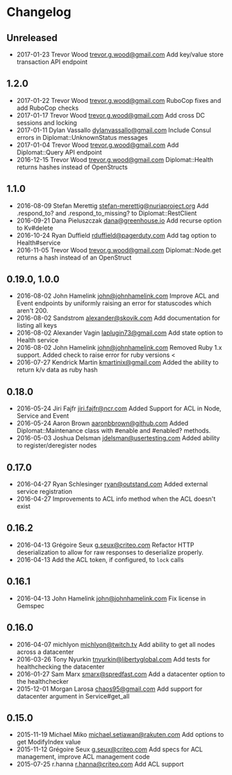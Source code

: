 # Changelog

## Unreleased
 - 2017-01-23 Trevor Wood <trevor.g.wood@gmail.com> Add key/value store transaction API endpoint

## 1.2.0
 - 2017-01-22 Trevor Wood <trevor.g.wood@gmail.com> RuboCop fixes and add RuboCop checks
 - 2017-01-17 Trevor Wood <trevor.g.wood@gmail.com> Add cross DC sessions and locking
 - 2017-01-11 Dylan Vassallo <dylanvassallo@gmail.com> Include Consul errors in Diplomat::UnknownStatus messages
 - 2017-01-04 Trevor Wood <trevor.g.wood@gmail.com> Add Diplomat::Query API endpoint
 - 2016-12-15 Trevor Wood <trevor.g.wood@gmail.com> Diplomat::Health returns hashes instead of OpenStructs

## 1.1.0
 - 2016-08-09 Stefan Merettig <stefan-merettig@nuriaproject.org> Add .respond_to? and .respond_to_missing? to Diplomat::RestClient
 - 2016-09-21 Dana Pieluszczak <dana@greenhouse.io> Add recurse option to Kv#delete
 - 2016-10-24 Ryan Duffield <rduffield@pagerduty.com> Add tag option to Health#service
 - 2016-11-05 Trevor Wood <trevor.g.wood@gmail.com> Diplomat::Node.get returns a hash instead of an OpenStruct

## 0.19.0, 1.0.0
 - 2016-08-02 John Hamelink <john@johnhamelink.com> Improve ACL and Event endpoints by uniformly raising an error for statuscodes which aren't 200.
 - 2016-08-02 Sandstrom <alexander@skovik.com> Add documentation for listing all keys
 - 2016-08-02 Alexander Vagin <laplugin73@gmail.com> Add state option to Health service
 - 2016-08-02 John Hamelink <john@johnhamelink.com> Removed Ruby 1.x support. Added check to raise error for ruby versions <
 - 2016-07-27 Kendrick Martin <kmartinix@gmail.com> Added the ability to return k/v data as ruby hash

## 0.18.0

 - 2016-05-24 Jiri Fajfr <jiri.fajfr@ncr.com> Added Support for ACL in Node, Service and Event
 - 2016-05-24 Aaron Brown <aaronbbrown@github.com> Added Diplomat::Maintenance class with #enable and #enabled? methods.
 - 2016-05-03 Joshua Delsman <jdelsman@usertesting.com> Added ability to register/deregister nodes

## 0.17.0

 - 2016-04-27 Ryan Schlesinger <ryan@outstand.com> Added external service registration
 - 2016-04-27 Improvements to ACL info method when the ACL doesn't exist

## 0.16.2

 - 2016-04-13 Grégoire Seux <g.seux@criteo.com> Refactor HTTP deserialization to allow for raw responses to deserialize properly.
 - 2016-04-13 Add the ACL token, if configured, to `lock` calls

## 0.16.1

 - 2016-04-13 John Hamelink <john@johnhamelink.com> Fix license in Gemspec

## 0.16.0

 - 2016-04-07 michlyon <michlyon@twitch.tv> Add ability to get all nodes across a datacenter
 - 2016-03-26 Tony Nyurkin <tnyurkin@libertyglobal.com> Add tests for healthchecking the datacenter
 - 2016-01-27 Sam Marx <smarx@spredfast.com> Add a datacenter option to the healthchecker
 - 2015-12-01 Morgan Larosa <chaos95@gmail.com> Add support for datacenter argument in Service#get_all

## 0.15.0

 - 2015-11-19 Michael Miko <michael.setiawan@rakuten.com> Add options to get ModifyIndex value
 - 2015-11-12 Grégoire Seux <g.seux@criteo.com> Add specs for ACL management, improve ACL management code
 - 2015-07-25 r.hanna <r.hanna@criteo.com> Add ACL support
